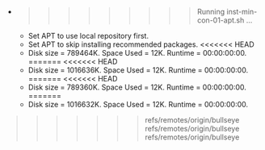 * >>>>>>>>> Running inst-min-con-01-apt.sh ...
  * Set APT to use local repository first.
  * Set APT to skip installing recommended packages.
<<<<<<< HEAD
  * Disk size = 789464K. Space Used = 12K. Runtime = 00:00:00:00.
=======
<<<<<<< HEAD
  * Disk size = 1016636K. Space Used = 12K. Runtime = 00:00:00:00.
=======
<<<<<<< HEAD
  * Disk size = 789360K. Space Used = 12K. Runtime = 00:00:00:00.
=======
  * Disk size = 1016632K. Space Used = 12K. Runtime = 00:00:00:00.
>>>>>>> refs/remotes/origin/bullseye
>>>>>>> refs/remotes/origin/bullseye
>>>>>>> refs/remotes/origin/bullseye
